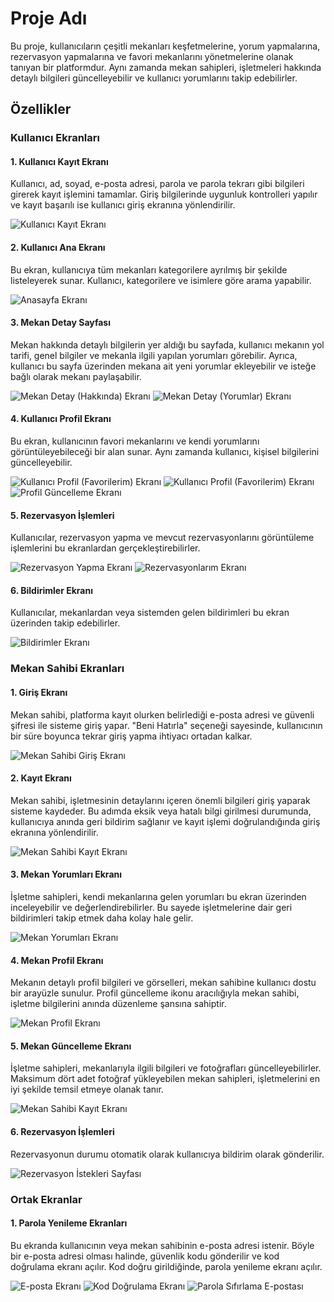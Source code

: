 # Proje Adı

Bu proje, kullanıcıların çeşitli mekanları keşfetmelerine, yorum yapmalarına, rezervasyon yapmalarına ve favori mekanlarını yönetmelerine olanak tanıyan bir platformdur. Aynı zamanda mekan sahipleri, işletmeleri hakkında detaylı bilgileri güncelleyebilir ve kullanıcı yorumlarını takip edebilirler.

## Özellikler

### Kullanıcı Ekranları

#### 1. Kullanıcı Kayıt Ekranı
Kullanıcı, ad, soyad, e-posta adresi, parola ve parola tekrarı gibi bilgileri girerek kayıt işlemini tamamlar. Giriş bilgilerinde uygunluk kontrolleri yapılır ve kayıt başarılı ise kullanıcı giriş ekranına yönlendirilir.

![Kullanıcı Kayıt Ekranı](Şekil3.4.KullanıcıKayıtEkranı.png)

#### 2. Kullanıcı Ana Ekranı
Bu ekran, kullanıcıya tüm mekanları kategorilere ayrılmış bir şekilde listeleyerek sunar. Kullanıcı, kategorilere ve isimlere göre arama yapabilir.

![Anasayfa Ekranı](Şekil3.5.AnasayfaEkranı.png)

#### 3. Mekan Detay Sayfası
Mekan hakkında detaylı bilgilerin yer aldığı bu sayfada, kullanıcı mekanın yol tarifi, genel bilgiler ve mekanla ilgili yapılan yorumları görebilir. Ayrıca, kullanıcı bu sayfa üzerinden mekana ait yeni yorumlar ekleyebilir ve isteğe bağlı olarak mekanı paylaşabilir.

![Mekan Detay (Hakkında) Ekranı](Şekil3.6.MekanDetayHakkındaEkranı.png)
![Mekan Detay (Yorumlar) Ekranı](Şekil3.7.MekanDetayYorumlarEkranı.png)

#### 4. Kullanıcı Profil Ekranı
Bu ekran, kullanıcının favori mekanlarını ve kendi yorumlarını görüntüleyebileceği bir alan sunar. Aynı zamanda kullanıcı, kişisel bilgilerini güncelleyebilir.

![Kullanıcı Profil (Favorilerim) Ekranı](Şekil3.8.KullanıcıProfilFavorilerimEkranı.png)
![Kullanıcı Profil (Favorilerim) Ekranı](Şekil3.9.KullanıcıProfilFavorilerimEkranı.png)
![Profil Güncelleme Ekranı](Şekil3.10.ProfilGüncellemeEkranı.png)

#### 5. Rezervasyon İşlemleri
Kullanıcılar, rezervasyon yapma ve mevcut rezervasyonlarını görüntüleme işlemlerini bu ekranlardan gerçekleştirebilirler.

![Rezervasyon Yapma Ekranı](Şekil3.11.RezervasyonYapmaEkranı.png)
![Rezervasyonlarım Ekranı](Şekil3.12.RezervasyonlarımEkranı.png)

#### 6. Bildirimler Ekranı
Kullanıcılar, mekanlardan veya sistemden gelen bildirimleri bu ekran üzerinden takip edebilirler.

![Bildirimler Ekranı](Şekil3.13.BildirimlerEkranı.png)

### Mekan Sahibi Ekranları

#### 1. Giriş Ekranı
Mekan sahibi, platforma kayıt olurken belirlediği e-posta adresi ve güvenli şifresi ile sisteme giriş yapar. "Beni Hatırla" seçeneği sayesinde, kullanıcının bir süre boyunca tekrar giriş yapma ihtiyacı ortadan kalkar.

![Mekan Sahibi Giriş Ekranı](Şekil3.14.MekanSahibiGirişEkranı.png)

#### 2. Kayıt Ekranı
Mekan sahibi, işletmesinin detaylarını içeren önemli bilgileri giriş yaparak sisteme kaydeder. Bu adımda eksik veya hatalı bilgi girilmesi durumunda, kullanıcıya anında geri bildirim sağlanır ve kayıt işlemi doğrulandığında giriş ekranına yönlendirilir.

![Mekan Sahibi Kayıt Ekranı](Şekil3.15.MekanSahibiKayıtEkranı.png)

#### 3. Mekan Yorumları Ekranı
İşletme sahipleri, kendi mekanlarına gelen yorumları bu ekran üzerinden inceleyebilir ve değerlendirebilirler. Bu sayede işletmelerine dair geri bildirimleri takip etmek daha kolay hale gelir.

![Mekan Yorumları Ekranı](Şekil3.16.MekanYorumlarıEkranı.png)

#### 4. Mekan Profil Ekranı
Mekanın detaylı profil bilgileri ve görselleri, mekan sahibine kullanıcı dostu bir arayüzle sunulur. Profil güncelleme ikonu aracılığıyla mekan sahibi, işletme bilgilerini anında düzenleme şansına sahiptir.

![Mekan Profil Ekranı](Şekil3.17.MekanProfilEkranı.png)

#### 5. Mekan Güncelleme Ekranı
İşletme sahipleri, mekanlarıyla ilgili bilgileri ve fotoğrafları güncelleyebilirler. Maksimum dört adet fotoğraf yükleyebilen mekan sahipleri, işletmelerini en iyi şekilde temsil etmeye olanak tanır.

![Mekan Sahibi Kayıt Ekranı](Şekil3.18.MekanSahibiKayıtEkranı.png)

#### 6. Rezervasyon İşlemleri
Rezervasyonun durumu otomatik olarak kullanıcıya bildirim olarak gönderilir.

![Rezervasyon İstekleri Sayfası](Şekil3.19.RezervasyonİstekleriSayfası.png)

### Ortak Ekranlar

#### 1. Parola Yenileme Ekranları
Bu ekranda kullanıcının veya mekan sahibinin e-posta adresi istenir. Böyle bir e-posta adresi olması halinde, güvenlik kodu gönderilir ve kod doğrulama ekranı açılır. Kod doğru girildiğinde, parola yenileme ekranı açılır.

![E-posta Ekranı](Şekil3.20.EpostaEkranı.png)
![Kod Doğrulama Ekranı](Şekil3.21.KodDoğrulamaEkranı.png)
![Parola Sıfırlama E-postası](Şekil3.22.ParolaSıfırlamaEpostası.png)
